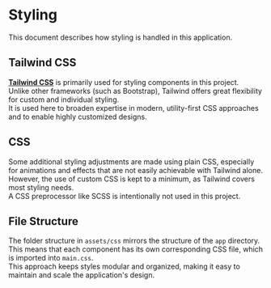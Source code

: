 # Styling

This document describes how styling is handled in this application.

## Tailwind CSS

[**Tailwind CSS**](https://tailwindcss.com) is primarily used for styling components in this project.  
Unlike other frameworks (such as Bootstrap), Tailwind offers great flexibility for custom and individual styling.  
It is used here to broaden expertise in modern, utility-first CSS approaches and to enable highly customized designs.

## CSS

Some additional styling adjustments are made using plain CSS, especially for animations and effects that are not easily achievable with Tailwind alone.  
However, the use of custom CSS is kept to a minimum, as Tailwind covers most styling needs.  
A CSS preprocessor like SCSS is intentionally not used in this project.

## File Structure

The folder structure in `assets/css` mirrors the structure of the `app` directory.  
This means that each component has its own corresponding CSS file, which is imported into `main.css`.  
This approach keeps styles modular and organized, making it easy to maintain and scale the application's design.